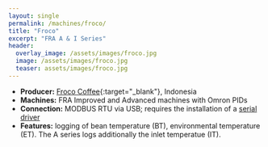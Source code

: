 ```yaml
---
layout: single
permalink: /machines/froco/
title: "Froco"
excerpt: "FRA A & I Series"
header:
  overlay_image: /assets/images/froco.jpg
  image: /assets/images/froco.jpg
  teaser: assets/images/froco.jpg
---
```


* __Producer:__ [Froco Coffee](http://www.froco-coffee.com/){:target="_blank"}, Indonesia
* __Machines:__ FRA Improved and Advanced machines with Omron PIDs
* __Connection:__ MODBUS RTU via USB; requires the installation of a [serial driver](/modbus_serial/)
* __Features:__ logging of bean temperature (BT), environmental temperature (ET). The A series logs additionally the inlet temperatue (IT).